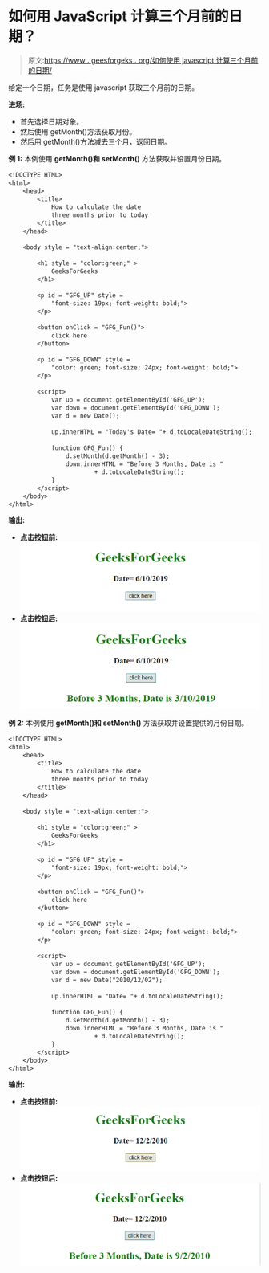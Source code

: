 # 如何用 JavaScript 计算三个月前的日期？

> 原文:[https://www . geesforgeks . org/如何使用 javascript 计算三个月前的日期/](https://www.geeksforgeeks.org/how-to-calculate-the-date-three-months-prior-using-javascript/)

给定一个日期，任务是使用 javascript 获取三个月前的日期。

**进场:**

*   首先选择日期对象。
*   然后使用 getMonth()方法获取月份。
*   然后用 getMonth()方法减去三个月，返回日期。

**例 1:** 本例使用 **getMonth()和 setMonth()** 方法获取并设置月份日期。

```
<!DOCTYPE HTML> 
<html> 
    <head> 
        <title> 
            How to calculate the date
            three months prior to today
        </title>
    </head> 

    <body style = "text-align:center;"> 

        <h1 style = "color:green;" > 
            GeeksForGeeks 
        </h1>

        <p id = "GFG_UP" style =
            "font-size: 19px; font-weight: bold;">
        </p>

        <button onClick = "GFG_Fun()">
            click here
        </button>

        <p id = "GFG_DOWN" style =
            "color: green; font-size: 24px; font-weight: bold;">
        </p>

        <script>
            var up = document.getElementById('GFG_UP');
            var down = document.getElementById('GFG_DOWN');
            var d = new Date();

            up.innerHTML = "Today's Date= "+ d.toLocaleDateString();

            function GFG_Fun() {
                d.setMonth(d.getMonth() - 3);
                down.innerHTML = "Before 3 Months, Date is "
                        + d.toLocaleDateString();
            }
        </script> 
    </body> 
</html>                    
```

**输出:**

*   **点击按钮前:**
    ![](img/a19ef67496d4d6d2dd5b36fcb9d198aa.png)
*   **点击按钮后:**
    ![](img/a95e51b8b8837e8c7760d741e9d8ac68.png)

**例 2:** 本例使用 **getMonth()和 setMonth()** 方法获取并设置提供的月份日期。

```
<!DOCTYPE HTML> 
<html> 
    <head> 
        <title> 
            How to calculate the date
            three months prior to today
        </title>
    </head> 

    <body style = "text-align:center;"> 

        <h1 style = "color:green;" > 
            GeeksForGeeks 
        </h1>

        <p id = "GFG_UP" style =
            "font-size: 19px; font-weight: bold;">
        </p>

        <button onClick = "GFG_Fun()">
            click here
        </button>

        <p id = "GFG_DOWN" style =
            "color: green; font-size: 24px; font-weight: bold;">
        </p>

        <script>
            var up = document.getElementById('GFG_UP');
            var down = document.getElementById('GFG_DOWN');
            var d = new Date("2010/12/02");

            up.innerHTML = "Date= "+ d.toLocaleDateString();

            function GFG_Fun() {
                d.setMonth(d.getMonth() - 3);
                down.innerHTML = "Before 3 Months, Date is "
                        + d.toLocaleDateString();
            }
        </script> 
    </body> 
</html>                    
```

**输出:**

*   **点击按钮前:**
    ![](img/b203d22d89426d30523d71760151d4a0.png)
*   **点击按钮后:**
    ![](img/c839bae98edc972250aff0a92d1b0e72.png)